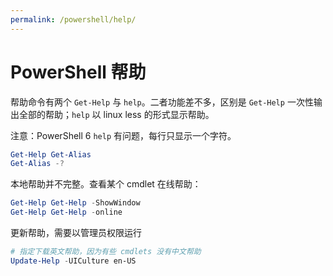 ```yaml
---
permalink: /powershell/help/
---
```


# PowerShell 帮助

帮助命令有两个 `Get-Help` 与 `help`。二者功能差不多，区别是 `Get-Help` 一次性输出全部的帮助；`help` 以 linux less 的形式显示帮助。

注意：PowerShell 6 `help` 有问题，每行只显示一个字符。

```powershell
Get-Help Get-Alias
Get-Alias -?
```

本地帮助并不完整。查看某个 cmdlet 在线帮助：

```powershell
Get-Help Get-Help -ShowWindow
Get-Help Get-Help -online
```

更新帮助，需要以管理员权限运行

```powershell
# 指定下载英文帮助，因为有些 cmdlets 没有中文帮助
Update-Help -UICulture en-US
```
